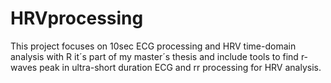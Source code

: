 # HRVprocessing

This project focuses on 10sec ECG processing and HRV time-domain analysis with R it´s part of my master´s thesis and include tools to find r-waves peak in  ultra-short duration ECG and rr processing for HRV analysis.
